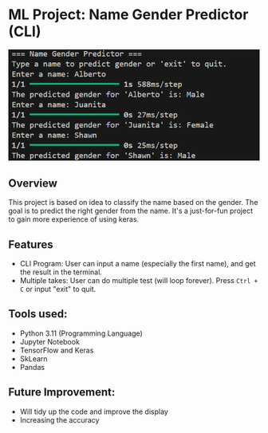 # ML Project: Name Gender Predictor (CLI)
![display](display.png)

## Overview
This project is based on idea to classify the name based on the gender. The goal is to predict the right gender from the name. It's a just-for-fun project to gain more experience of using keras.

## Features
- CLI Program: User can input a name (especially the first name), and get the result in the terminal.
- Multiple takes: User can do multiple test (will loop forever). Press `Ctrl + C` or input "exit" to quit.

## Tools used:
- Python 3.11 (Programming Language)
- Jupyter Notebook
- TensorFlow and Keras
- SkLearn
- Pandas

## Future Improvement:
- Will tidy up the code and improve the display
- Increasing the accuracy
